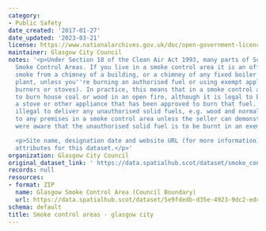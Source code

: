 ```yaml
---
category:
- Public Safety
date_created: '2017-01-27'
date_updated: '2023-03-21'
license: https://www.nationalarchives.gov.uk/doc/open-government-licence/version/3/
maintainer: Glasgow City Council
notes: '<p>Under Section 18 of the Clean Air Act 1993, many parts of Scotland are
  Smoke Control Areas. If you live in a smoke control area it is an offence to produce
  smoke from a chimney of a building, or a chimney of any fixed boiler or industrial
  plant, unless you''re burning an authorised fuel or using exempt appliances (e.g.
  burners or stoves). In practice, this means that in a smoke control area it is illegal
  to burn house coal or wood in an open fire, although it is legal to burn these in
  a stove or other appliance that has been approved to burn that fuel. It is also
  illegal to deliver any unauthorised solid fuels, e.g. wood and normal house coal,
  to any premises in a smoke control area unless the seller can demonstrate that they
  were aware that the unauthorised solid fuel is to be burnt in an exempt appliance.</p>

  <p>Site name, designation date and website URL (for more information) are now mandatory
  attributes for this dataset.</p>'
organization: Glasgow City Council
original_dataset_link: ' https://data.spatialhub.scot/dataset/smoke_control_areas-gc'
records: null
resources:
- format: ZIP
  name: Glasgow Smoke Control Area (Council Boundary)
  url: https://data.spatialhub.scot/dataset/5e9fdedb-d35e-4923-9dc2-edc9141ac078/resource/c5e046da-6096-453f-8906-9dd3436c6423/download/glasgow-smoke-control-area.zip
schema: default
title: Smoke control areas - glasgow city
---
```

